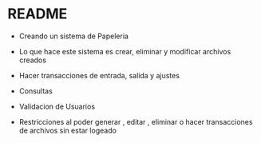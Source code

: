 # README

- Creando un sistema de Papeleria

- Lo que hace este sistema es crear, eliminar y modificar archivos      creados

- Hacer transacciones de entrada, salida y ajustes

- Consultas

- Validacion de Usuarios

- Restricciones al poder generar , editar , eliminar o hacer    		  transacciones de archivos sin estar logeado
